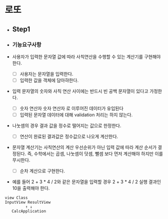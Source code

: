 # 로또

- ## Step1

- ### 기능요구사항

- 사용자가 입력한 문자열 값에 따라 사칙연산을 수행할 수 있는 계산기를 구현해야 한다.
  - [ ] 사용자는 문자열을 입력한다.
  - [ ] 입력한 값을 객체에 담아햐한다.
- 입력 문자열의 숫자와 사칙 연산 사이에는 반드시 빈 공백 문자열이 있다고 가정한다.
  - [ ] 숫자 연산자 숫자 연산자 로 이루어진 데이터가 유입된다
  - [ ] 입력된 문자열 데이터에 대해 validation 처리는 하지 않는다.
- 나눗셈의 경우 결과 값을 정수로 떨어지는 값으로 한정한다.
  - [ ] 연산이 완료된 결과값은 정수값으로 나오게 계산한다.
- 문자열 계산기는 사칙연산의 계산 우선순위가 아닌 입력 값에 따라 계산 순서가 결정된다. 즉, 수학에서는 곱셈, 나눗셈이 덧셈, 뺄셈 보다 먼저 계산해야 하지만 이를 무시한다.
  - [ ] 순차 계산으로 구현한다.
- 예를 들어 2 + 3 * 4 / 2와 같은 문자열을 입력할 경우 2 + 3 * 4 / 2 실행 결과인 10을 출력해야 한다.


```text
view Class
InputView ResultView
         ↑ ↓
   CalcApplication
     
    
```
